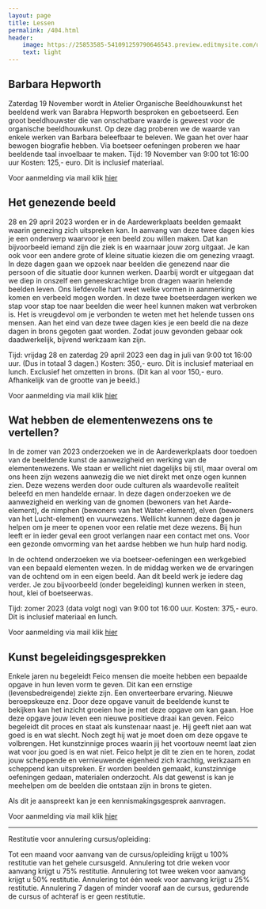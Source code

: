 ```yaml
---
layout: page
title: Lessen
permalink: /404.html
header:
    image: https://25853585-541091259790646543.preview.editmysite.com/uploads/2/5/8/5/25853585/lessen-4_orig.jpg
    text: light
---
```



## Barbara Hepworth

Zaterdag 19 November wordt in Atelier Organische Beeldhouwkunst het beeldend werk van Barabra Hepworth besproken en geboetseerd. Een groot beeldhouwster die van onschatbare waarde is geweest voor de organische beeldhouwkunst. Op deze dag proberen we de waarde van enkele werken van Barbara beleefbaar te beleven.
We gaan het over haar bewogen biografie hebben. Via boetseer oefeningen proberen we haar beeldende taal invoelbaar te maken.
Tijd: 19 November van 9:00 tot 16:00 uur
Kosten: 125,- euro. Dit is inclusief materiaal.

Voor aanmelding via mail klik [hier](contact.md)



## Het genezende beeld

28 en 29 april 2023 worden er in de Aardewerkplaats beelden
gemaakt waarin genezing zich uitspreken kan. In aanvang van deze twee dagen kies je een onderwerp waarvoor je een beeld zou willen maken. Dat kan bijvoorbeeld iemand zijn die ziek is en waarnaar jouw zorg uitgaat. Je kan ook voor een andere grote of kleine situatie kiezen die om genezing vraagt. In deze dagen gaan we opzoek naar beelden die genezend naar die persoon of die situatie door kunnen werken. Daarbij wordt er uitgegaan dat we diep in onszelf een geneeskrachtige bron dragen waarin helende beelden leven. Ons liefdevolle hart weet welke vormen in aanmerking komen en verbeeld mogen worden.
In deze twee boetseerdagen werken we stap voor stap toe naar beelden die weer heel kunnen maken wat verbroken is. Het is vreugdevol om je verbonden te weten met het helende tussen ons mensen.
Aan het eind van deze twee dagen kies je een beeld die na deze dagen in brons gegoten gaat worden. Zodat jouw gevonden gebaar ook daadwerkelijk, bijvend werkzaam kan zijn.

Tijd: vrijdag 28 en zaterdag 29 april 2023 een dag in juli van
9:00 tot 16:00 uur. (Dus in totaal 3 dagen.)
Kosten: 350,- euro. Dit is inclusief materiaal en lunch. Exclusief het omzetten in
brons. (Dit kan al voor 150,- euro. Afhankelijk van de grootte van je beeld.)

Voor aanmelding via mail klik [hier](contact.md)


## Wat hebben de elementenwezens ons te vertellen?

In de zomer van 2023 onderzoeken we in de Aardewerkplaats door toedoen van de beeldende kunst de aanwezigheid en werking van de elementenwezens. We staan er wellicht niet dagelijks bij stil, maar overal om ons heen zijn wezens aanwezig die we niet direkt met onze ogen kunnen zien. Deze wezens werden door oude culturen als waardevolle realiteit beleefd en men handelde ernaar. In deze dagen onderzoeken we de aanwezigheid en werking van de gnomen (bewoners van het Aarde-element), de nimphen (bewoners van het Water-element), elven (bewoners van het Lucht-element) en vuurwezens. Wellicht kunnen deze dagen je helpen om je meer te openen voor een relatie met deze wezens. Bij hun leeft er in ieder geval een groot verlangen naar een contact met ons. Voor een gezonde omvorming van het aardse hebben we hun hulp hard nodig.

In de ochtend onderzoeken we via boetseer-oefeningen een werkgebied van een bepaald elementen wezen. In de middag werken we de ervaringen van de ochtend om in een eigen beeld. Aan dit beeld werk je iedere dag verder. Je zou bijvoorbeeld (onder begeleiding) kunnen werken in steen, hout, klei of boetseerwas.   

Tijd: zomer 2023 (data volgt nog) van
9:00 tot 16:00 uur.
Kosten: 375,- euro. Dit is inclusief materiaal en lunch.

Voor aanmelding via mail klik [hier](contact.md)



## Kunst begeleidingsgesprekken

Enkele jaren nu begeleidt Feico mensen die moeite hebben een bepaalde opgave in hun leven vorm te geven. Dit kan een ernstige (levensbedreigende) ziekte zijn. Een onverteerbare ervaring. Nieuwe beroepskeuze enz.
Door deze opgave vanuit de beeldende kunst te bekijken kan het inzicht groeien hoe je met deze opgave om kan gaan. Hoe deze opgave jouw leven een nieuwe positieve draai kan geven.
Feico begeleidt dit proces en staat als kunstenaar naast je. Hij geeft niet aan wat goed is en wat slecht. Noch zegt hij wat je moet doen om deze opgave te volbrengen. Het kunstzinnige proces waarin jij het voortouw neemt laat zien wat voor jou goed is en wat niet. Feico helpt je dit te zien en te horen, zodat jouw scheppende en vernieuwende eigenheid zich krachtig, werkzaam en scheppend kan uitspreken.
Er worden beelden gemaakt, kunstzinnige oefeningen gedaan, materialen onderzocht. Als dat gewenst is kan je meehelpen om de beelden die ontstaan zijn in brons te gieten.

Als dit je aanspreekt kan je een kennismakingsgesprek aanvragen.

Voor aanmelding via mail klik [hier](contact.md)

_________

Restitutie voor annulering cursus/opleiding:

Tot een maand voor aanvang van de cursus/opleiding krijgt u 100% restitutie van het gehele cursusgeld.
Annulering tot drie weken voor aanvang krijgt u 75% restitutie.
Annulering tot twee weken voor aanvang krijgt u 50% restitutie.
Annulering tot één week voor aanvang krijgt u 25% restitutie.
Annulering 7 dagen of minder vooraf aan de cursus, gedurende de cursus of achteraf is er geen restitutie.
